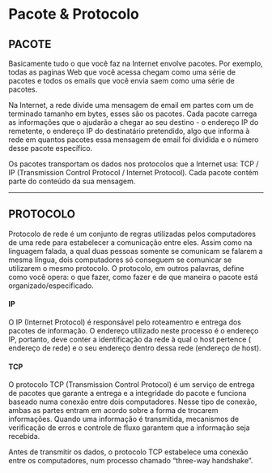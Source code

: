# Pacote & Protocolo

## PACOTE
Basicamente tudo o que você faz na Internet envolve pacotes. Por exemplo, todas as paginas Web que você acessa chegam como uma série de pacotes e todos os emails que você envia saem como uma série de pacotes.

Na Internet, a rede divide uma mensagem de email em partes com um de terminado tamanho em bytes, esses são os pacotes. Cada pacote carrega as informações que o ajudarão a chegar ao seu destino - o endereço IP do remetente, o endereço IP do destinatário pretendido, algo que informa à rede em quantos pacotes essa mensagem de email foi dividida e o número desse pacote específico.

Os pacotes transportam os dados nos protocolos que a Internet usa: TCP / IP (Transmission Control Protocol / Internet Protocol). Cada pacote contém parte do conteúdo da sua mensagem.

---

## PROTOCOLO

Protocolo de rede é um conjunto de regras utilizadas pelos computadores de uma rede para estabelecer a comunicação entre eles. Assim como na linguagem falada, a qual duas pessoas somente se comunicam se falarem a mesma língua, dois computadores só conseguem se comunicar se utilizarem o mesmo protocolo.
O protocolo, em outros palavras, define como você opera: o que fazer, como fazer e de que maneira o pacote está organizado/especificado.

#### IP 

O IP (Internet Protocol) é responsável pelo roteamentro e entrega dos pacotes de informação. O endereço utilizado  neste processo é o endereço IP, portanto, deve conter a identificação da rede à qual o host pertence ( endereço de rede) e o seu endereço dentro dessa rede (endereço de host).

#### TCP

O protocolo TCP (Transmission Control Protocol) é um serviço de entrega de pacotes que garante a entrega e a integridade do pacote e funciona baseado numa conexão entre dois computadores. Nesse tipo de conexão, ambas as partes entram em acordo sobre a forma de trocarem informações. Quando uma informação é transmitida, mecanismos de verificação de erros e controle de fluxo garantem que a informação seja recebida.

Antes de transmitir os dados, o protocolo TCP estabelece uma conexão entre os computadores, num processo chamado “three-way handshake”.